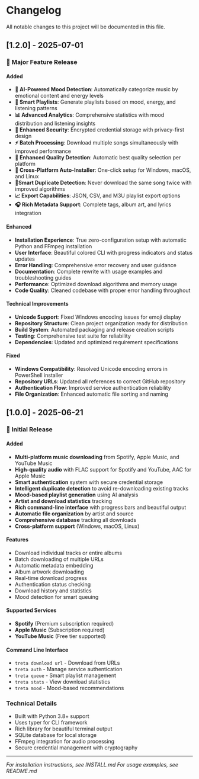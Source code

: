 # Changelog

All notable changes to this project will be documented in this file.

## [1.2.0] - 2025-07-01

### 🚀 Major Feature Release

#### Added
- **🧠 AI-Powered Mood Detection**: Automatically categorize music by emotional content and energy levels
- **🎯 Smart Playlists**: Generate playlists based on mood, energy, and listening patterns
- **📊 Advanced Analytics**: Comprehensive statistics with mood distribution and listening insights
- **🔐 Enhanced Security**: Encrypted credential storage with privacy-first design
- **⚡ Batch Processing**: Download multiple songs simultaneously with improved performance
- **🎵 Enhanced Quality Detection**: Automatic best quality selection per platform
- **📱 Cross-Platform Auto-Installer**: One-click setup for Windows, macOS, and Linux
- **🔄Smart Duplicate Detection**: Never download the same song twice with improved algorithms
- **📈 Export Capabilities**: JSON, CSV, and M3U playlist export options
- **🎧 Rich Metadata Support**: Complete tags, album art, and lyrics integration

#### Enhanced
- **Installation Experience**: True zero-configuration setup with automatic Python and FFmpeg installation
- **User Interface**: Beautiful colored CLI with progress indicators and status updates
- **Error Handling**: Comprehensive error recovery and user guidance
- **Documentation**: Complete rewrite with usage examples and troubleshooting guides
- **Performance**: Optimized download algorithms and memory usage
- **Code Quality**: Cleaned codebase with proper error handling throughout

#### Technical Improvements
- **Unicode Support**: Fixed Windows encoding issues for emoji display
- **Repository Structure**: Clean project organization ready for distribution
- **Build System**: Automated packaging and release creation scripts
- **Testing**: Comprehensive test suite for reliability
- **Dependencies**: Updated and optimized requirement specifications

#### Fixed
- **Windows Compatibility**: Resolved Unicode encoding errors in PowerShell installer
- **Repository URLs**: Updated all references to correct GitHub repository
- **Authentication Flow**: Improved service authentication reliability
- **File Organization**: Enhanced automatic file sorting and naming

## [1.0.0] - 2025-06-21

### 🎉 Initial Release

#### Added
- **Multi-platform music downloading** from Spotify, Apple Music, and YouTube Music
- **High-quality audio** with FLAC support for Spotify and YouTube, AAC for Apple Music
- **Smart authentication** system with secure credential storage
- **Intelligent duplicate detection** to avoid re-downloading existing tracks
- **Mood-based playlist generation** using AI analysis
- **Artist and download statistics** tracking
- **Rich command-line interface** with progress bars and beautiful output
- **Automatic file organization** by artist and source
- **Comprehensive database** tracking all downloads
- **Cross-platform support** (Windows, macOS, Linux)

#### Features
- Download individual tracks or entire albums
- Batch downloading of multiple URLs
- Automatic metadata embedding
- Album artwork downloading
- Real-time download progress
- Authentication status checking
- Download history and statistics
- Mood detection for smart queuing

#### Supported Services
- **Spotify** (Premium subscription required)
- **Apple Music** (Subscription required)  
- **YouTube Music** (Free tier supported)

#### Command Line Interface
- `treta download url` - Download from URLs
- `treta auth` - Manage service authentication
- `treta queue` - Smart playlist management
- `treta stats` - View download statistics
- `treta mood` - Mood-based recommendations

### Technical Details
- Built with Python 3.8+ support
- Uses typer for CLI framework
- Rich library for beautiful terminal output
- SQLite database for local storage
- FFmpeg integration for audio processing
- Secure credential management with cryptography

---

*For installation instructions, see INSTALL.md*
*For usage examples, see README.md*
